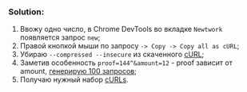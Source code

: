 ### Solution:
1. Ввожу одно число, в Chrome DevTools во вкладке `Newtwork` появляется запрос `new`;
2. Правой кнопкой мыши по запросу `-> Copy -> Copy all as cURL`;
3. Убираю `--compressed --insecure` из скаченного [cURL](./source/curl.txt); 
4. Заметив особенность `proof=144^&amount=12` - proof зависит от amount, [генерирую 100 запросов](./source/gen.cpp);
5. Получаю нужный набор [cURLs](./source/ans.txt). 
